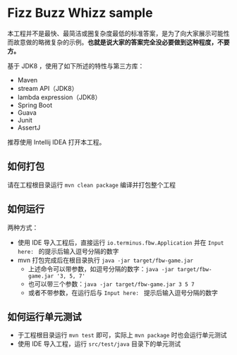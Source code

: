 # Fizz Buzz Whizz sample

本工程并不是最快、最简洁或圈复杂度最低的标准答案，是为了向大家展示可能性而故意做的略微复杂的示例。**也就是说大家的答案完全没必要做到这种程度，不要方。**

基于 JDK8 ，使用了如下所述的特性与第三方库：

- Maven
- stream API（JDK8）
- lambda expression（JDK8）
- Spring Boot
- Guava
- Junit
- AssertJ

推荐使用 Intellij IDEA 打开本工程。

## 如何打包

请在工程根目录运行 `mvn clean package` 编译并打包整个工程

## 如何运行

两种方式：

- 使用 IDE 导入工程后，直接运行 `io.terminus.fbw.Application` 并在 `Input here: ` 的提示后输入逗号分隔的数字
- mvn 打包完成后在根目录执行 `java -jar target/fbw-game.jar`
  - 上述命令可以带参数，如逗号分隔的数字：`java -jar target/fbw-game.jar '3, 5, 7'`
  - 也可以带三个参数：`java -jar target/fbw-game.jar 3 5 7`
  - 或者不带参数，在运行后与 `Input here: ` 提示后输入逗号分隔的数字
  
## 如何运行单元测试

- 于工程根目录运行 `mvn test` 即可，实际上 `mvn package` 时也会运行单元测试
- 使用 IDE 导入工程，运行 `src/test/java` 目录下的单元测试
